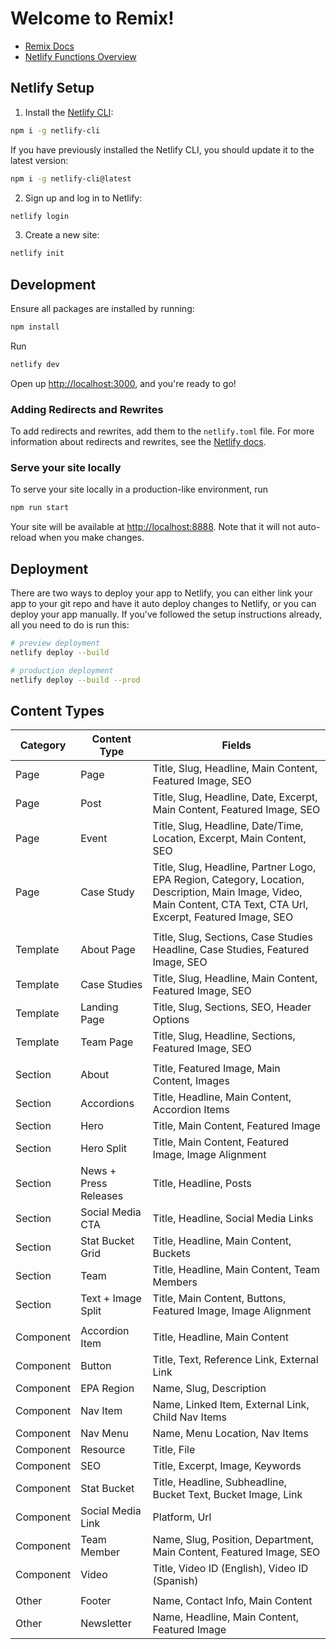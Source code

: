 # Welcome to Remix!

- [Remix Docs](https://remix.run/docs)
- [Netlify Functions Overview](https://docs.netlify.com/functions/overview)

## Netlify Setup

1. Install the [Netlify CLI](https://docs.netlify.com/cli/get-started/):

```sh
npm i -g netlify-cli
```

If you have previously installed the Netlify CLI, you should update it to the latest version:

```sh
npm i -g netlify-cli@latest
```

2. Sign up and log in to Netlify:

```sh
netlify login
```

3. Create a new site:

```sh
netlify init
```

## Development

Ensure all packages are installed by running:

```sh
npm install
```

Run

```sh
netlify dev
```

Open up [http://localhost:3000](http://localhost:3000), and you're ready to go!

### Adding Redirects and Rewrites

To add redirects and rewrites, add them to the `netlify.toml` file. For more information about redirects and rewrites,
see the [Netlify docs](https://docs.netlify.com/routing/redirects/).

### Serve your site locally

To serve your site locally in a production-like environment, run

```sh
npm run start
```

Your site will be available at [http://localhost:8888](http://localhost:8888). Note that it will not auto-reload when
you make changes.

## Deployment

There are two ways to deploy your app to Netlify, you can either link your app to your git repo and have it auto deploy
changes to Netlify, or you can deploy your app manually. If you've followed the setup instructions already, all you need
to do is run this:

```sh
# preview deployment
netlify deploy --build

# production deployment
netlify deploy --build --prod
```

## Content Types

| Category  | Content Type          | Fields                                                                                                                                                             |
| --------- |-----------------------|--------------------------------------------------------------------------------------------------------------------------------------------------------------------|
| Page      | Page                  | Title, Slug, Headline, Main Content, Featured Image, SEO                                                                                                           |
| Page      | Post                  | Title, Slug, Headline, Date, Excerpt, Main Content, Featured Image, SEO                                                                                            |
| Page      | Event                 | Title, Slug, Headline, Date/Time, Location, Excerpt, Main Content, SEO                                                                                             |
| Page      | Case Study            | Title, Slug, Headline, Partner Logo, EPA Region, Category, Location, Description, Main Image, Video, Main Content, CTA Text, CTA Url, Excerpt, Featured Image, SEO |
|           |                       |                                                                                                                                                                    |
| Template  | About Page            | Title, Slug, Sections, Case Studies Headline, Case Studies, Featured Image, SEO                                                                                    |
| Template  | Case Studies          | Title, Slug, Headline, Main Content, Featured Image, SEO                                                                                                           |
| Template  | Landing Page          | Title, Slug, Sections, SEO, Header Options                                                                                                                         |
| Template  | Team Page             | Title, Slug, Headline, Sections, Featured Image, SEO                                                                                                               |
|           |                       |                                                                                                                                                                    |
| Section   | About                 | Title, Featured Image, Main Content, Images                                                                                                                        |
| Section   | Accordions            | Title, Headline, Main Content, Accordion Items                                                                                                                     |
| Section   | Hero                  | Title, Main Content, Featured Image                                                                                                                                |
| Section   | Hero Split            | Title, Main Content, Featured Image, Image Alignment                                                                                                               |
| Section   | News + Press Releases | Title, Headline, Posts                                                                                                                                             |
| Section   | Social Media CTA      | Title, Headline, Social Media Links                                                                                                                                |
| Section   | Stat Bucket Grid      | Title, Headline, Main Content, Buckets                                                                                                                             |
| Section   | Team                  | Title, Headline, Main Content, Team Members                                                                                                                        |
| Section   | Text + Image Split    | Title, Main Content, Buttons, Featured Image, Image Alignment                                                                                                      |
|           |                       |                                                                                                                                                                    |
| Component | Accordion Item        | Title, Headline, Main Content                                                                                                                                      |
| Component | Button                | Title, Text, Reference Link, External Link                                                                                                                         |
| Component | EPA Region            | Name, Slug, Description                                                                                                                                            |
| Component | Nav Item              | Name, Linked Item, External Link, Child Nav Items                                                                                                                  |
| Component | Nav Menu              | Name, Menu Location, Nav Items                                                                                                                                     |
| Component | Resource              | Title, File                                                                                                                                                        |
| Component | SEO                   | Title, Excerpt, Image, Keywords                                                                                                                                    |
| Component | Stat Bucket           | Title, Headline, Subheadline, Bucket Text, Bucket Image, Link                                                                                                      |
| Component | Social Media Link     | Platform, Url                                                                                                                                                      |
| Component | Team Member           | Name, Slug, Position, Department, Main Content, Featured Image, SEO                                                                                                |
| Component | Video                 | Title, Video ID (English), Video ID (Spanish)                                                                                                                      |
|           |                       |                                                                                                                                                                    |
| Other     | Footer                | Name, Contact Info, Main Content                                                                                                                                   |
| Other     | Newsletter            | Name, Headline, Main Content, Featured Image                                                                                                                       |
